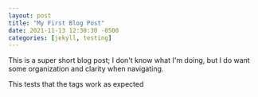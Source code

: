 ```yaml
---
layout: post
title: "My First Blog Post"
date: 2021-11-13 12:30:30 -0500
categories: [jekyll, testing]
---
```


This is a super short blog post; I don't know what I'm doing, but I do want some organization and clarity when navigating. 

This tests that the tags work as expected